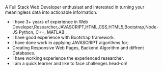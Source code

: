 A Full Stack Web Developer enthusiast and interested in turning your meaningless data into actionable information.

- I have 3+ years of experience in Web Developer,Researcher,JAVASCRIPT,HTML,CSS,HTML5,Bootstrap,Node-JS Python, C++, MATLAB .
- I have good experience with Bootstrap framework.
- I have done work in applying JAVASCRIPT algorithms for;
- Creating Responsive Web Pages, Backend Algorithm and diffrent Databases.
- I have working experience the experienced researcher.
- I am a quick learner and like to face challenges head-on!
